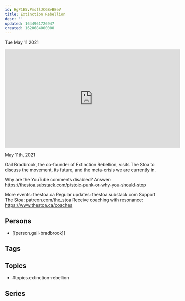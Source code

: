 ```yaml
---
id: HgP1E5vPmsflJCGBvBEeV
title: Extinction Rebellion
desc: ''
updated: 1644961726947
created: 1620684000000
---
```





Tue May 11 2021

<iframe width="560" height="315" src="https://www.youtube.com/embed/jaygmGm_6jY" title="Extinction Rebellion w/ Gail Bradbrook" frameborder="0" allow="accelerometer; autoplay; clipboard-write; encrypted-media; gyroscope; picture-in-picture" allowfullscreen ></iframe>

May 11th, 2021

Gail Bradbrook, the co-founder of Extinction Rebellion, visits The Stoa to discuss the movement, its future, and the meta-crisis we are currently in.

Why are the YouTube comments disabled? Answer: https://thestoa.substack.com/p/stoic-punk-or-why-you-should-stop

More events: thestoa.ca
Regular updates: thestoa.substack.com
Support The Stoa: patreon.com/the_stoa
Receive coaching with resonance: https://www.thestoa.ca/coaches

## Persons

- [[person.gail-bradbrook]]

## Tags



## Topics

- #topics.extinction-rebellion

## Series



